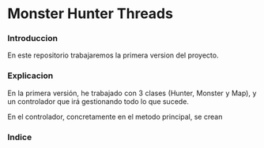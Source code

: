 <div style="text-align: justify">

# Monster Hunter Threads

### Introduccion

En este repositorio trabajaremos la primera version del proyecto.

### Explicacion

En la primera versión, he trabajado con 3 clases (Hunter, Monster y Map), y un controlador que irá gestionando todo lo que sucede.

En el controlador, concretamente en el metodo principal, se crean 

### Indice



</div>
